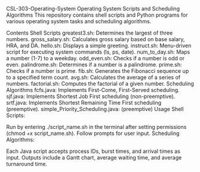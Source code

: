 CSL-303-Operating-System
Operating System Scripts and Scheduling Algorithms
This repository contains shell scripts and Python programs for various operating system tasks and scheduling algorithms.

Contents
Shell Scripts
greatest3.sh: Determines the largest of three numbers.
gross_salary.sh: Calculates gross salary based on base salary, HRA, and DA.
hello.sh: Displays a simple greeting.
instruct.sh: Menu-driven script for executing system commands (ls, ps, date).
num_to_day.sh: Maps a number (1-7) to a weekday.
odd_even.sh: Checks if a number is odd or even.
palindrome.sh: Determines if a number is a palindrome.
prime.sh: Checks if a number is prime.
fib.sh: Generates the Fibonacci sequence up to a specified term count.
avg.sh: Calculates the average of a series of numbers.
factorial.sh: Computes the factorial of a given number.
Scheduling Algorithms
fcfs.java: Implements First-Come, First-Served scheduling.
sjf.java: Implements Shortest Job First scheduling (non-preemptive).
srtf.java: Implements Shortest Remaining Time First scheduling (preemptive).
simple_Priority_Scheduling.java: (preemptive)
Usage
Shell Scripts:

Run by entering ./script_name.sh in the terminal after setting permissions (chmod +x script_name.sh).
Follow prompts for user input.
Scheduling Algorithms:

Each Java script accepts process IDs, burst times, and arrival times as input.
Outputs include a Gantt chart, average waiting time, and average turnaround time.
